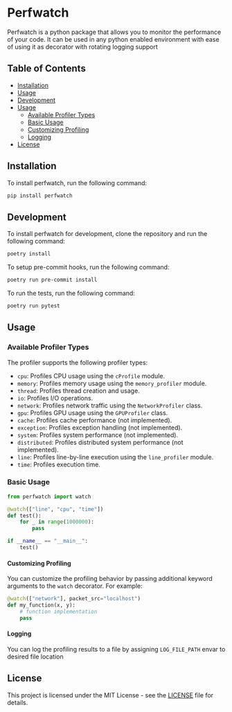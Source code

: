 # Perfwatch

Perfwatch is a python package that allows you to monitor the performance of your code. It can be used in any python enabled environment with ease of using it as decorator with rotating logging support

## Table of Contents

- [Installation](#installation)
- [Usage](#usage)
- [Development](#development)
- [Usage](#usage)
    - [Available Profiler Types](#available-profiler-types)
    - [Basic Usage](#basic-usage)
    - [Customizing Profiling](#customizing-profiling)
    - [Logging](#logging)
- [License](#license)

## Installation

To install perfwatch, run the following command:

```bash
pip install perfwatch
```

## Development

To install perfwatch for development, clone the repository and run the following command:

```bash
poetry install
```
To setup pre-commit hooks, run the following command:

```bash
poetry run pre-commit install
```

To run the tests, run the following command:

```bash
poetry run pytest
```

## Usage

### Available Profiler Types

The profiler supports the following profiler types:

-   `cpu`: Profiles CPU usage using the `cProfile` module.
-   `memory`: Profiles memory usage using the `memory_profiler` module.
-   `thread`: Profiles thread creation and usage.
-   `io`: Profiles I/O operations.
-   `network`: Profiles network traffic using the `NetworkProfiler` class.
-   `gpu`: Profiles GPU usage using the `GPUProfiler` class.
-   `cache`: Profiles cache performance (not implemented).
-   `exception`: Profiles exception handling (not implemented).
-   `system`: Profiles system performance (not implemented).
-   `distributed`: Profiles distributed system performance (not implemented).
-   `line`: Profiles line-by-line execution using the `line_profiler` module.
-   `time`: Profiles execution time.


### Basic Usage
```python
from perfwatch import watch

@watch(["line", "cpu", "time"])
def test():
    for _ in range(1000000):
        pass

if __name__ == "__main__":
    test()
```

#### Customizing Profiling

You can customize the profiling behavior by passing additional keyword arguments to the `watch` decorator. For example:

```python
@watch(["network"], packet_src="localhost")
def my_function(x, y):
    # function implementation
    pass
```

#### Logging

You can log the profiling results to a file by assigning `LOG_FILE_PATH` envar to desired file location

## License

This project is licensed under the MIT License - see the [LICENSE](LICENSE) file for details.
